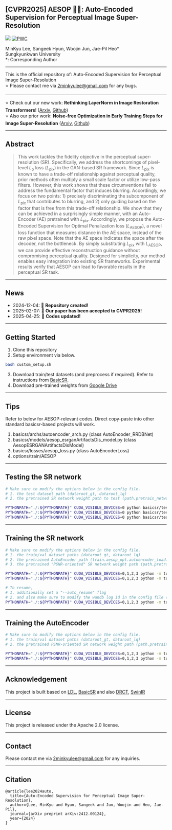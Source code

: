 
## [CVPR2025] AESOP 🦊🍇: Auto-Encoded Supervision for Perceptual Image Super-Resolution 
<a href="https://arxiv.org/abs/2412.00124"><img src="https://img.shields.io/badge/arXiv-2412.00124-%23B31B1B"></a>
[![PWC](https://img.shields.io/endpoint.svg?url=https://paperswithcode.com/badge/auto-encoded-supervision-for-perceptual-image/image-super-resolution-on-div2k-val-4x)](https://paperswithcode.com/sota/image-super-resolution-on-div2k-val-4x?p=auto-encoded-supervision-for-perceptual-image)

MinKyu Lee, Sangeek Hyun, Woojin Jun, Jae-Pil Heo*\
Sungkyunkwan University\
\*: Corresponding Author

------

This is the official repository of: Auto-Encoded Supervision for Perceptual Image Super-Resolution\
⭐ Please contact me via 2minkyulee@gmail.com for any bugs.



------

⭐ Check out our new work: **Rethinking LayerNorm in Image Restoration Transformers**! ([Arxiv](https://arxiv.org/abs/2504.06629), [Github](https://github.com/2minkyulee/Rethinking-LayerNorm-in-Image-Restoration-Transformers))
\
⭐ Also our prior work: **Noise-free Optimization in Early Training Steps for Image Super-Resolution** ([Arxiv](https://arxiv.org/abs/2312.17526), [Github](https://github.com/2minkyulee/Noise-free-Optimization-in-Early-Training-Steps-for-Image-Super-Resolution))

------

## Abstract
> This work tackles the fidelity objective in the perceptual super-resolution (SR). Specifically, we address the shortcomings of pixel-level $L_\text{p}$ loss ($L_\text{pix}$) in the GAN-based SR framework. Since $L_\text{pix}$ is known to have a trade-off relationship against perceptual quality, prior methods often multiply a small scale factor or utilize low-pass filters. However, this work shows that these circumventions fail to address the fundamental factor that induces blurring. Accordingly, we focus on two points: 1) precisely discriminating the subcomponent of $L_\text{pix}$ that contributes to blurring, and 2) only guiding based on the factor that is free from this trade-off relationship. We show that they can be achieved in a surprisingly simple manner, with an Auto-Encoder (AE) pretrained with $L_\text{pix}$. Accordingly, we propose the Auto-Encoded Supervision for Optimal Penalization loss ($L_\text{AESOP}$), a novel loss function that measures distance in the AE space, instead of the raw pixel space. Note that the AE space indicates the space after the decoder, not the bottleneck. By simply substituting $L_\text{pix}$ with $L_\text{AESOP}$, we can provide effective reconstruction guidance without compromising perceptual quality. Designed for simplicity, our method enables easy integration into existing SR frameworks. Experimental results verify that AESOP can lead to favorable results in the perceptual SR task.



------
## News
- 2024-12-04: 🎉 **Repository created!**
- 2025-02-07: 🎉 **Our paper has been accepted to CVPR2025!**  
- 2025-04-25: 🎉 **Codes updated!**

------

## Getting Started
1. Clone this repository
2. Setup environment via below.
```bash
bash custom_setup.sh
```
3. Download train/test datasets (and preprocess if required). Refer to instructions from [BasicSR](https://github.com/XPixelGroup/BasicSR/blob/master/docs/DatasetPreparation.md).
4. Download pre-trained weights from [Google Drive](https://drive.google.com/drive/folders/1eTHcQXD8kI9nK6IjQ8DidA0qJbJZkeZ_?usp=sharing)

------

## Tips
Refer to below for AESOP-relevant codes.
Direct copy-paste into other standard basicsr-based projects will work.

1. basicsr/archs/autoencoder_arch.py (class AutoEncoder_RRDBNet)
2. basicsr/models/aesop_esrganArtifactsDis_model.py (class AesopESRGANArtifactsDisModel)
3. basicsr/losses/aesop_loss.py (class AutoEncoderLoss)
4. options/train/AESOP

------

## Testing the SR network
```bash
# Make sure to modify the options below in the config file.
# 1. the test dataset path (dataroot_gt, dataroot_lq) 
# 2. the pretrained SR network weight path to test (path.pretrain_network_g) 

PYTHONPATH="./:${PYTHONPATH}" CUDA_VISIBLE_DEVICES=0 python basicsr/test.py -opt options/test/AESOP/main/test_Synthetic_AESOP_RRDB128.yml
PYTHONPATH="./:${PYTHONPATH}" CUDA_VISIBLE_DEVICES=0 python basicsr/test.py -opt options/test/AESOP/main/test_Synthetic_AESOP_RRDB256.yml
PYTHONPATH="./:${PYTHONPATH}" CUDA_VISIBLE_DEVICES=0 python basicsr/test.py -opt options/test/AESOP/main/test_Synthetic_AESOP_SwinIR256.yml
```
------


## Training the SR network

```bash
# Make sure to modify the options below in the config file.
# 1. the train/val dataset paths (dataroot_gt, dataroot_lq)
# 2. the pretrained AutoEncoder path (train.aesop_opt.autoencoder_load.path), used for the AESOP loss 
# 3. the pretrained "PSNR-oriented" SR network weight path (path.pretrain_network_g), used for initializing the SR network 

PYTHONPATH="./:${PYTHONPATH}" CUDA_VISIBLE_DEVICES=0,1,2,3 python -m torch.distributed.launch --nproc_per_node=4 --master_port=5678 basicsr/train.py -opt options/train/AESOP/train_Synthetic_AESOP_RRDB.yml --launcher pytorch
PYTHONPATH="./:${PYTHONPATH}" CUDA_VISIBLE_DEVICES=0,1,2,3 python -m torch.distributed.launch --nproc_per_node=4 --master_port=5678 basicsr/train.py -opt options/train/AESOP/train_Synthetic_AESOP_SwinIR.yml --launcher pytorch

# To resume,
# 1. additionally set a "--auto_resume" flag
# 2. and also make sure to modify the wandb log id in the config file (wandb.logger.resume_id)
PYTHONPATH="./:${PYTHONPATH}" CUDA_VISIBLE_DEVICES=0,1,2,3 python -m torch.distributed.launch --nproc_per_node=4 --master_port=5678 basicsr/train.py -opt options/train/AESOP/train_Synthetic_AESOP_RRDB.yml --launcher pytorch --auto_resume
```

------


## Training the AutoEncoder

```bash
# Make sure to modify the options below in the config file.
# 1. the train/val dataset paths (dataroot_gt, dataroot_lq)
# 2. the pretrained PSNR-oriented SR network weight path (path.pretrain_network_decoder), used for initializing the decoder 

PYTHONPATH="./:${PYTHONPATH}" CUDA_VISIBLE_DEVICES=0,1,2,3 python -m torch.distributed.launch --nproc_per_node=4 --master_port=5678 basicsr/train.py -opt options/train/AutoEncoder/train_Synthetic_AE_RRDB_LRrecon1.yml --launcher pytorch
PYTHONPATH="./:${PYTHONPATH}" CUDA_VISIBLE_DEVICES=0,1,2,3 python -m torch.distributed.launch --nproc_per_node=4 --master_port=5678 basicsr/train.py -opt options/train/AutoEncoder/train_Realworld_AE_RRDB_DecoderFreeze.yml --launcher pytorch

```


------

## Acknowledgement
This project is built based on [LDL](https://github.com/csjliang/LDL), [BasicSR](https://github.com/XPixelGroup/BasicSR) and also
[DRCT](https://github.com/ming053l/drct),
[SwinIR](https://github.com/cszn/KAIR/tree/master)

------

## License
This project is released under the Apache 2.0 license.

------


## Contact
Please contact me via 2minkyulee@gmail.com for any inquiries.

------
## Citation
```
@article{lee2024auto,
  title={Auto-Encoded Supervision for Perceptual Image Super-Resolution},
  author={Lee, MinKyu and Hyun, Sangeek and Jun, Woojin and Heo, Jae-Pil},
  journal={arXiv preprint arXiv:2412.00124},
  year={2024}
}
```
